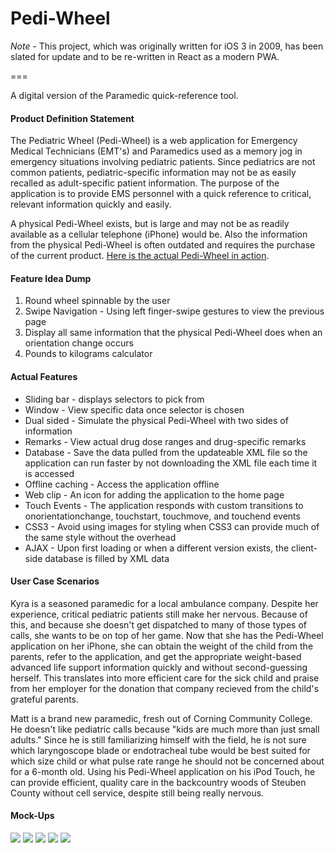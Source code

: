 # Pedi-Wheel

*Note* - This project, which was originally written for iOS 3 in 2009, has been slated for update and to be re-written in React as a modern PWA.

===

A digital version of the Paramedic quick-reference tool.

#### Product Definition Statement
The Pediatric Wheel (Pedi-Wheel) is a web application for Emergency Medical Technicians (EMT's) and Paramedics used as a memory jog in emergency situations involving pediatric patients. Since pediatrics are not common patients, pediatric-specific information may not be as easily recalled as adult-specific patient information. The purpose of the application is to provide EMS personnel with a quick reference to critical, relevant information quickly and easily.

A physical Pedi-Wheel exists, but is large and may not be as readily available as a cellular telephone (iPhone) would be. Also the information from the physical Pedi-Wheel is often outdated and requires the purchase of the current product. [Here is the actual Pedi-Wheel in action](https://vimeo.com/8114904).

#### Feature Idea Dump
1. Round wheel spinnable by the user
2. Swipe Navigation - Using left finger-swipe gestures to view the previous page
3. Display all same information that the physical Pedi-Wheel does when an orientation change occurs
4. Pounds to kilograms calculator
  
#### Actual Features
- Sliding bar - displays selectors to pick from
- Window -  View specific data once selector is chosen
- Dual sided - Simulate the physical Pedi-Wheel with two sides of information
- Remarks - View actual drug dose ranges and drug-specific remarks
- Database - Save the data pulled from the updateable XML file so the application can run faster by not downloading the XML file each time it is accessed
- Offline caching - Access the application offline
- Web clip - An icon for adding the application to the home page
- Touch Events - The application responds with custom transitions to onorientationchange, touchstart, touchmove, and touchend events
- CSS3 - Avoid using images for styling when CSS3 can provide much of the same style without the overhead
- AJAX - Upon first loading or when a different version exists, the client-side database is filled by XML data

#### User Case Scenarios
Kyra is a seasoned paramedic for a local ambulance company. Despite her experience, critical pediatric patients still make her nervous. Because of this, and because she doesn't get dispatched to many of those types of calls, she wants to be on top of her game. Now that she has the Pedi-Wheel application on her iPhone, she can obtain the weight of the child from the parents, refer to the application, and get the appropriate weight-based advanced life support information quickly and without second-guessing herself. This translates into more efficient care for the sick child and praise from her employer for the donation that company recieved from the child's grateful parents.

Matt is a brand new paramedic, fresh out of Corning Community College. He doesn't like pediatric calls because "kids are much more than just small adults." Since he is still familiarizing himself with the field, he is not sure which laryngoscope blade or endotracheal tube would be best suited for which size child or what pulse rate range he should not be concerned about for a 6-month old. Using his Pedi-Wheel application on his iPod Touch, he can provide efficient, quality care in the backcountry woods of Steuben County without cell service, despite still being really nervous.

#### Mock-Ups
![](images/mock0.png)
![](images/mock1.png)
![](images/mock2.png)
![](images/mock3.png)
![](images/mock4.png)
